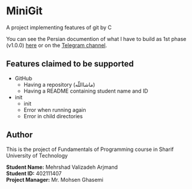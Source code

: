 # MiniGit
A project implementing features of git by C

You can see the Persian documention of what I have to build as 1st phase (v1.0.0) [here](https://github.com/Mehrshad3/MiniGit/blob/main/FOP-Phase1.pdf) or on the [Telegram channel](https://t.me/fop_ce_2023/187).

## Features claimed to be supported
- GitHub
    - Having a repository (ماشااللّه)
    - Having a README containing student name and ID
- init
    - init
    - Error when running again
    - Error in child directories

## Author
This is the project of Fundamentals of Programming course in Sharif University of Technology

**Student Name:** Mehrshad Valizadeh Arjmand  
**Student ID:** 402111407  
**Project Manager:** Mr. Mohsen Ghasemi